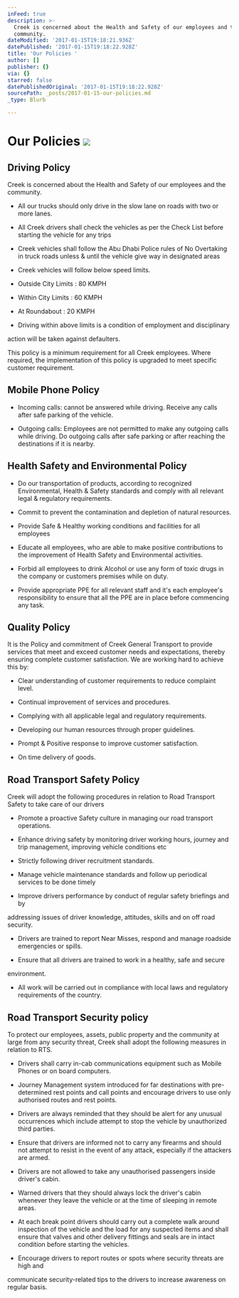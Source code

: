 ```yaml
---
inFeed: true
description: >-
  Creek is concerned about the Health and Safety of our employees and the
  community.
dateModified: '2017-01-15T19:18:21.936Z'
datePublished: '2017-01-15T19:18:22.928Z'
title: 'Our Policies '
author: []
publisher: {}
via: {}
starred: false
datePublishedOriginal: '2017-01-15T19:18:22.928Z'
sourcePath: _posts/2017-01-15-our-policies.md
_type: Blurb

---
```

# Our Policies ![](https://the-grid-user-content.s3-us-west-2.amazonaws.com/92e0bb81-85f8-41d1-a6b0-55b0672536da.jpg)

## Driving Policy

Creek is concerned about the Health and Safety of our employees and the community.

- All our trucks should only drive in the slow lane on roads with two or more lanes.

- All Creek drivers shall check the vehicles as per the Check List before starting the vehicle for any trips

- Creek vehicles shall follow the Abu Dhabi Police rules of No Overtaking in truck roads unless & until the vehicle give way in designated areas

- Creek vehicles will follow below speed limits.

- Outside City Limits : 80 KMPH

- Within City Limits : 60 KMPH

- At Roundabout : 20 KMPH

- Driving within above limits is a condition of employment and disciplinary

action will be taken against defaulters.

This policy is a minimum requirement for all Creek employees. Where required, the implementation of this policy is upgraded to meet specific customer requirement.

## Mobile Phone Policy

- Incoming calls: cannot be answered while driving. Receive any calls after safe parking of the vehicle.

- Outgoing calls: Employees are not permitted to make any outgoing calls while driving. Do outgoing calls after safe parking or after reaching the destinations if it is nearby.

## Health Safety and Environmental Policy

- Do our transportation of products, according to recognized Environmental, Health & Safety standards and comply with all relevant legal & regulatory requirements.

- Commit to prevent the contamination and depletion of natural resources.

- Provide Safe & Healthy working conditions and facilities for all employees

- Educate all employees, who are able to make positive contributions to the improvement of Health Safety and Environmental activities.

- Forbid all employees to drink Alcohol or use any form of toxic drugs in the company or customers premises while on duty.

- Provide appropriate PPE for all relevant staff and it's each employee's responsibility to ensure that all the PPE are in place before commencing any task.

## Quality Policy

It is the Policy and commitment of Creek General Transport to provide services that meet and exceed customer needs and expectations, thereby ensuring complete customer satisfaction. We are working hard to achieve this by:

- Clear understanding of customer requirements to reduce complaint level.

- Continual improvement of services and procedures.

- Complying with all applicable legal and regulatory requirements.

- Developing our human resources through proper guidelines.

- Prompt & Positive response to improve customer satisfaction.

- On time delivery of goods.

## Road Transport Safety Policy

Creek will adopt the following procedures in relation to Road Transport Safety to take care of our drivers

- Promote a proactive Safety culture in managing our road transport operations.

- Enhance driving safety by monitoring driver working hours, journey and trip management, improving vehicle conditions etc

- Strictly following driver recruitment standards.

- Manage vehicle maintenance standards and follow up periodical services to be done timely

- Improve drivers performance by conduct of regular safety briefings and by

addressing issues of driver knowledge, attitudes, skills and on off road security.

- Drivers are trained to report Near Misses, respond and manage roadside emergencies or spills.

- Ensure that all drivers are trained to work in a healthy, safe and secure

environment.

- All work will be carried out in compliance with local laws and regulatory requirements of the country.

## Road Transport Security policy

To protect our employees, assets, public property and the community at large from any security threat, Creek shall adopt the following measures in relation to RTS.

- Drivers shall carry in-cab communications equipment such as Mobile Phones or on board computers.

- Journey Management system introduced for far destinations with pre-determined rest points and call points and encourage drivers to use only authorised routes and rest points.

- Drivers are always reminded that they should be alert for any unusual occurrences which include attempt to stop the vehicle by unauthorized third parties.

- Ensure that drivers are informed not to carry any firearms and should not attempt to resist in the event of any attack, especially if the attackers are armed.

- Drivers are not allowed to take any unauthorised passengers inside driver's cabin.

- Warned drivers that they should always lock the driver's cabin whenever they leave the vehicle or at the time of sleeping in remote areas.

- At each break point drivers should carry out a complete walk around inspection of the vehicle and the load for any suspected items and shall ensure that valves and other delivery fittings and seals are in intact condition before starting the vehicles.

- Encourage drivers to report routes or spots where security threats are high and

communicate security-related tips to the drivers to increase awareness on regular basis.